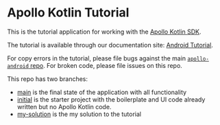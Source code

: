 # Apollo Kotlin Tutorial

This is the tutorial application for working with
the [Apollo Kotlin SDK](https://github.com/apollographql/apollo-kotlin).

The tutorial is available through our documentation
site: [Android Tutorial](https://www.apollographql.com/docs/kotlin/tutorial/00-introduction/).

For copy errors in the tutorial, please file bugs against the
main [`apollo-android` repo](https://github.com/apollographql/apollo-kotlin). For broken code,
please file issues on this repo.

This repo has two branches:

* [main](https://github.com/Rajdaoui-Zouhair/apollo-kotlin-tutorial/tree/main) is the final state of
  the application with all functionality
* [initial](https://github.com/Rajdaoui-Zouhair/apollo-kotlin-tutorial/tree/initial) is the starter
  project with the boilerplate and UI code already written but no Apollo Kotlin code.
* [my-solution](https://github.com/Rajdaoui-Zouhair/apollo-kotlin-tutorial/tree/my-solution) is the
  my solution to the tutorial

